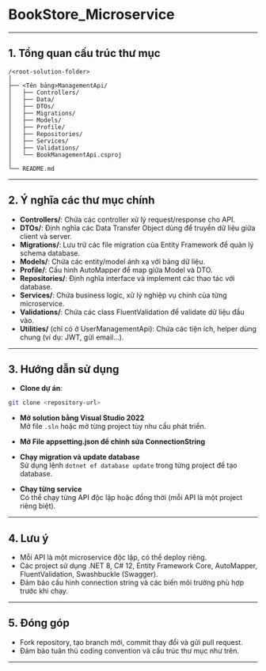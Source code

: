 # BookStore_Microservice


---

## 1. Tổng quan cấu trúc thư mục

```
/<root-solution-folder>
│
├── <Tên bảng>ManagementApi/
│   ├── Controllers/
│   ├── Data/
│   ├── DTOs/
│   ├── Migrations/
│   ├── Models/
│   ├── Profile/
│   ├── Repositories/
│   ├── Services/
│   ├── Validations/
│   └── BookManagementApi.csproj
│
└── README.md
```

---

## 2. Ý nghĩa các thư mục chính

- **Controllers/**: Chứa các controller xử lý request/response cho API.
- **DTOs/**: Định nghĩa các Data Transfer Object dùng để truyền dữ liệu giữa client và server.
- **Migrations/**: Lưu trữ các file migration của Entity Framework để quản lý schema database.
- **Models/**: Chứa các entity/model ánh xạ với bảng dữ liệu.
- **Profile/**: Cấu hình AutoMapper để map giữa Model và DTO.
- **Repositories/**: Định nghĩa interface và implement các thao tác với database.
- **Services/**: Chứa business logic, xử lý nghiệp vụ chính của từng microservice.
- **Validations/**: Chứa các class FluentValidation để validate dữ liệu đầu vào.
- **Utilities/** (chỉ có ở UserManagementApi): Chứa các tiện ích, helper dùng chung (ví dụ: JWT, gửi email...).

---

## 3. Hướng dẫn sử dụng

- **Clone dự án**:  
```sh
git clone <repository-url>
```

- **Mở solution bằng Visual Studio 2022**  
  Mở file `.sln` hoặc mở từng project tùy nhu cầu phát triển.
  
- **Mở File appsetting.json để chỉnh sửa ConnectionString**
  
- **Chạy migration và update database**  
  Sử dụng lệnh `dotnet ef database update` trong từng project để tạo database.

- **Chạy từng service**  
  Có thể chạy từng API độc lập hoặc đồng thời (mỗi API là một project riêng biệt).

---

## 4. Lưu ý

- Mỗi API là một microservice độc lập, có thể deploy riêng.
- Các project sử dụng .NET 8, C# 12, Entity Framework Core, AutoMapper, FluentValidation, Swashbuckle (Swagger).
- Đảm bảo cấu hình connection string và các biến môi trường phù hợp trước khi chạy.

---

## 5. Đóng góp

- Fork repository, tạo branch mới, commit thay đổi và gửi pull request.
- Đảm bảo tuân thủ coding convention và cấu trúc thư mục như trên.

---
